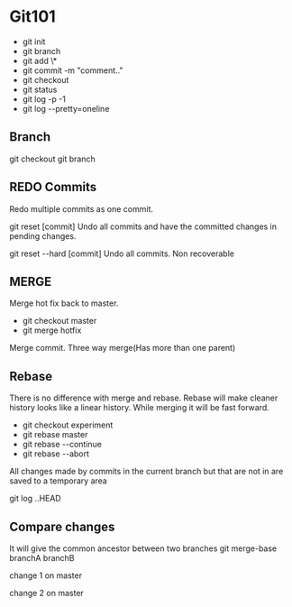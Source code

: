 # Git101

 <ul>
<li>git init</li>
<li>git branch</li>
<li>git add \*</li>
<li>git commit -m "comment.."</li>
<li>git checkout <branchname></li>
<li>git status</li>
<li>git log -p -1</li>
<li>git log --pretty=oneline</li>
 </ul>

## Branch

git checkout <FromBranchName-That you want to create>
git branch <newbranchname>

## REDO Commits

Redo multiple commits as one commit.

git reset [commit]
Undo all commits and have the committed changes in pending changes.

git reset --hard [commit]
Undo all commits. Non recoverable

## MERGE

Merge hot fix back to master.

 <ul>
<li>git checkout master</li>
<li>git merge hotfix</li>
 </ul>

Merge commit. Three way merge(Has more than one parent)

## Rebase

There is no difference with merge and rebase. Rebase will make cleaner history looks like a linear history.
While merging it will be fast forward.

<ul>
    <li>git checkout experiment</li>
    <li>git rebase master</li>
    <li>git rebase --continue</li>
    <li>git rebase --abort</li>
</ul>

 All changes made by commits in the current branch but that are not in <upstream> are saved to a temporary area

 git log <upstream>..HEAD


## Compare changes

It will give the common ancestor between two branches
 git merge-base  branchA  branchB

change 1 on master

change 2 on master